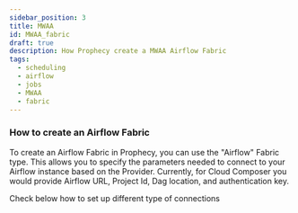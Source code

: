 ```yaml
---
sidebar_position: 3
title: MWAA
id: MWAA_fabric
draft: true
description: How Prophecy create a MWAA Airflow Fabric
tags:
  - scheduling
  - airflow
  - jobs
  - MWAA
  - fabric
---
```


### How to create an Airflow Fabric

To create an Airflow Fabric in Prophecy, you can use the "Airflow" Fabric type. This allows you to specify the parameters needed to connect to your Airflow instance based on the Provider. Currently, for Cloud Composer you would provide Airflow URL, Project Id, Dag location, and authentication key.

Check below how to set up different type of connections

